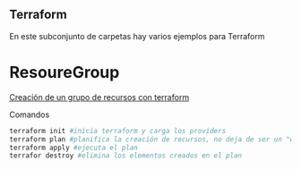 ## Terraform

En este subconjunto de carpetas hay varios ejemplos para Terraform

# ResoureGroup

[Creación de un grupo de recursos con terraform](/ResourceGroup/main.tf)

Comandos

```bash
terraform init #inicia terraform y carga los providers
terraform plan #planifica la creación de recursos, no deja de ser un "whatif". Se puede utilizar -out para guardar el plan
terraform apply #ejecuta el plan
terrafor destroy #elimina los elementos creados en el plan
```
